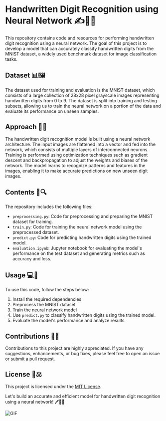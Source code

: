 # Handwritten Digit Recognition using Neural Network ✍️🔢🧠

This repository contains code and resources for performing handwritten digit recognition using a neural network. The goal of this project is to develop a model that can accurately classify handwritten digits from the MNIST dataset, a widely used benchmark dataset for image classification tasks.

## Dataset 📊🖼️

The dataset used for training and evaluation is the MNIST dataset, which consists of a large collection of 28x28 pixel grayscale images representing handwritten digits from 0 to 9. The dataset is split into training and testing subsets, allowing us to train the neural network on a portion of the data and evaluate its performance on unseen samples.

## Approach 📝🔬

The handwritten digit recognition model is built using a neural network architecture. The input images are flattened into a vector and fed into the network, which consists of multiple layers of interconnected neurons. Training is performed using optimization techniques such as gradient descent and backpropagation to adjust the weights and biases of the network. The model learns to recognize patterns and features in the images, enabling it to make accurate predictions on new unseen digit images.

## Contents 📁🔍

The repository includes the following files:

- `preprocessing.py`: Code for preprocessing and preparing the MNIST dataset for training.
- `train.py`: Code for training the neural network model using the preprocessed dataset.
- `predict.py`: Code for predicting handwritten digits using the trained model.
- `evaluation.ipynb`: Jupyter notebook for evaluating the model's performance on the test dataset and generating metrics such as accuracy and loss.

## Usage 💻🚀

To use this code, follow the steps below:

1. Install the required dependencies
2. Preprocess the MNIST dataset
3. Train the neural network model 
4. Use `predict.py` to classify handwritten digits using the trained model.
5. Evaluate the model's performance and analyze results 

## Contributions 👥🤝

Contributions to this project are highly appreciated. If you have any suggestions, enhancements, or bug fixes, please feel free to open an issue or submit a pull request.

## License 📜⚖️

This project is licensed under the [MIT License](LICENSE).

Let's build an accurate and efficient model for handwritten digit recognition using a neural network! 🖊️🔢👏

![GIF](https://example.com/your-gif.gif)

